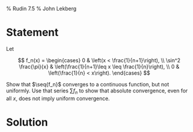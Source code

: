 % Rudin 7.5
% John Lekberg

# Statement

Let

$$
f_n(x) =
\begin{cases}
  0 & \left(x < \frac{1}{n+1}\right), \\
  \sin^2 \frac{\pi}{x} & \left(\frac{1}{n+1}\leq x \leq \frac{1}{n}\right), \\
  0 & \left(\frac{1}{n} < x\right).
\end{cases}
$$

Show that $\seq{f_n}$ converges to a continuous function, but not uniformly. Use that series $\sum f_n$ to show that absolute convergence, even for all $x$, does not imply uniform convergence.

# Solution

